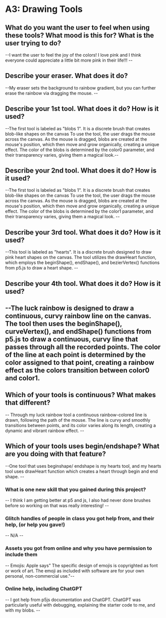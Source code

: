# A3: Drawing Tools

## What do you want the user to feel when using these tools? What mood is this for? What is the user trying to do?

--I want the user to feel the joy of the colors! I love pink and I think everyone could appreciate a little bit more pink in their life!!! --

## Describe your eraser. What does it do?

--My eraser sets the background to rainbow gradient, but you can further erase the rainbow via dragging the mouse. --

## Describe your 1st tool. What does it do? How is it used?

--The first tool is labeled as "blobs 1". It is a discrete brush that creates blob-like shapes on the canvas To use the tool, the user drags the mouse across the canvas. As the mouse is dragged, blobs are created at the mouse's position, which then move and grow organically, creating a unique effect. The color of the blobs is determined by the color0 parameter, and their transparency varies, giving them a magical look.--

## Describe your 2nd tool. What does it do? How is it used?

--The first tool is labeled as "blobs 1". It is a discrete brush that creates blob-like shapes on the canvas To use the tool, the user drags the mouse across the canvas. As the mouse is dragged, blobs are created at the mouse's position, which then move and grow organically, creating a unique effect. The color of the blobs is determined by the color1 parameter, and their transparency varies, giving them a magical look. --

## Describe your 3rd tool. What does it do? How is it used?

--This tool is labeled as "hearts". It is a discrete brush designed to draw pink heart shapes on the canvas. The tool utilizes the drawHeart function, which employs the beginShape(), endShape(), and bezierVertex() functions from p5.js to draw a heart shape. --

## Describe your 4th tool. What does it do? How is it used?

--The luck rainbow is designed to draw a continuous, curvy rainbow line on the canvas. The tool then uses the beginShape(), curveVertex(), and endShape() functions from p5.js to draw a continuous, curvy line that passes through all the recorded points. The color of the line at each point is determined by the color assigned to that point, creating a rainbow effect as the colors transition between color0 and color1.
--

## Which of your tools is continuous? What makes that different?

-- Through my luck rainbow tool a continuous rainbow-colored line is drawn, following the path of the mouse. The line is curvy and smoothly transitions between points, and its color varies along its length, creating a dynamic and vibrant rainbow effect. --

## Which of your tools uses begin/endshape? What are you doing with that feature?

--One tool that uses beginshape/ endshape is my hearts tool, and my hearts tool uses drawHeart function which creates a heart through begin and end shape. --

### What is one new skill that you gained during this project?

-- I think I am getting better at p5 and js, I also had never done brushes before so working on that was really interesting! --

### Glitch handles of people in class you got help from, and their help, (or help you gave!)

-- N/A --

### Assets you got from online and why you have permission to include them

-- Emojis: Apple says" The specific design of emojis is copyrighted as font or work of art. The emoji as included with software are for your own personal, non-commercial use."--

### Online help, including ChatGPT

-- I got help from p5js documentation and ChatGPT. ChatGPT was particularly useful with debugging, explaining the starter code to me, and with my blobs. --
